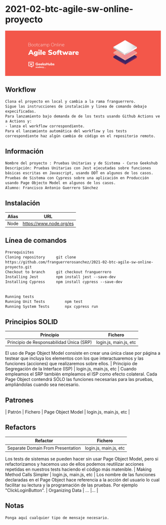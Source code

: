 # 2021-02-btc-agile-sw-online-proyecto

<p align="center">
    <img src="https://github.com/GeeksHubsAcademy/2020-geekshubs-media/blob/master/image/githubagilesoftware.jpg" >	
</p>

## Workflow
```
Clona el proyecto en local y cambia a la rama franguerrero. 
Sigue las instrucciones de instalación y linea de comando debajo expecificadas.
Para lanzamiento bajo demanda de de los tests usando Github Actions ve a Actions y:
- lanza el workflow correspondiente.
Para el lanzamiento automática del workflow y los tests correspondiente haz algún cambio de código en el repositorio remoto.
```

## Información
```
Nombre del proyecto : Pruebas Unitarias y de Sistema - Curso Geekshub
Descripción: Pruebas Unitarias con Jest ejecutadas sobre funciones básicas escritas en Javascript, usando DDT en algunos de los casos. 
Pruebas de Sistema con Cypress sobre una aplicación en Producción usando Page Objecto Model en algunos de los casos.
Alumno: Francisco Antonio Guerrero Sánchez
```

## Instalación
| Alias | URL |
| :-------: | :------: |
| Node|   https://www.node.org/es| 


## Línea de comandos
```
Prerequisites
Cloning repository     git clone https://github.com/franguerrerosanchez/2021-02-btc-agile-sw-online-proyecto.git
Checkout to branch     git checkout franguerrero
Installing Jest        npm install jest --save-dev
Installing Cypress     npm install cypress --save-dev 


Running tests	    
Running Unit Tests	       npm test
Running System Tests	   npx cypress run
```
## Principios SOLID
| Principio | Fichero 
| :-------: | :------: |
| Principio de Responsabilidad Única (SRP) | login.js, main.js, etc  |
El uso de Page Object Model consiste en crear una única clase por página a testear que incluya los elementos con los que interactuaremos y las funciones (acciones) que realizaremos sobre ellos.
| Principio de Segregación de la Interface (ISP) | login.js, main.js, etc  |
Cuando empleamos el SRP también empleamos el ISP como efecto colateral. Cada Page Object contendrá SÓLO las funciones necesarias para las pruebas, ampliándolas cuando sea necesario.

## Patrones
| Patrón | Fichero
| Page Object Model | login.js, main.js, etc |

## Refactors
| Refactor | Fichero 
| :-------: | :------: |
| Separate Domain From Presentation | login.js, main.js, etc  |
Los tests de sistemas se pueden hacer sin usar Page Object Model, pero si refactorizamos y hacemos uso de ellos podemos reutilizar acciones repetidas en nuestros tests haciendo el código más matenible.
| Making Method Calls Simpler | login.js, main.js, etc  |
Los nombre de las funciones declaradas en el Page Object hace referencia a la acción del usuario lo cual facilitar su lectura y la programación de las pruebas. Por ejemplo "ClickLoginButton".
| Organizing Data | ...  |... |

## Notas
```
Ponga aquí cualquier tipo de mensaje necesario.
```

